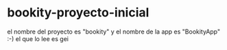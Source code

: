 # bookity-proyecto-inicial
el nombre del proyecto es "bookity" y el nombre de la app es "BookityApp"
:-)
el que lo lee es gei
